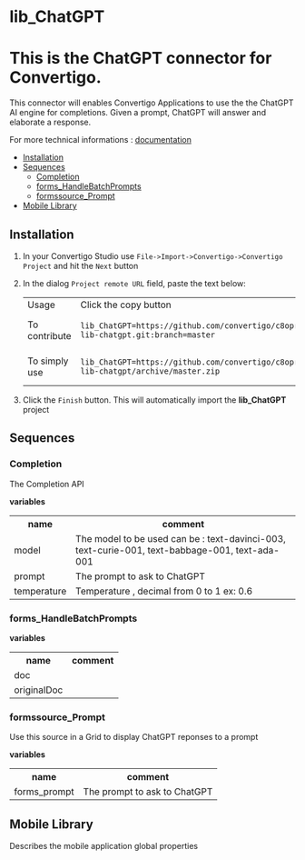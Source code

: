 


# lib_ChatGPT

# This is the ChatGPT connector for Convertigo. 
This connector will enables Convertigo Applications to use the the ChatGPT AI engine for completions. Given a prompt, ChatGPT will answer and elaborate a response.



For more technical informations : [documentation](./project.md)

- [Installation](#installation)
- [Sequences](#sequences)
    - [Completion](#completion)
    - [forms_HandleBatchPrompts](#forms_handlebatchprompts)
    - [formssource_Prompt](#formssource_prompt)
- [Mobile Library](#mobile-library)


## Installation

1. In your Convertigo Studio use `File->Import->Convertigo->Convertigo Project` and hit the `Next` button
2. In the dialog `Project remote URL` field, paste the text below:
   <table>
     <tr><td>Usage</td><td>Click the copy button</td></tr>
     <tr><td>To contribute</td><td>

     ```
     lib_ChatGPT=https://github.com/convertigo/c8oprj-lib-chatgpt.git:branch=master
     ```
     </td></tr>
     <tr><td>To simply use</td><td>

     ```
     lib_ChatGPT=https://github.com/convertigo/c8oprj-lib-chatgpt/archive/master.zip
     ```
     </td></tr>
    </table>
3. Click the `Finish` button. This will automatically import the __lib_ChatGPT__ project


## Sequences

### Completion

The Completion API 

**variables**

<table>
<tr>
<th>name</th><th>comment</th>
</tr>
<tr>
<td>model</td><td>The model to be used can be : 
text-davinci-003, 
text-curie-001, 
text-babbage-001, 
text-ada-001


</td>
</tr>
<tr>
<td>prompt</td><td>The prompt to ask to ChatGPT</td>
</tr>
<tr>
<td>temperature</td><td>Temperature , decimal from 0 to 1 ex: 0.6</td>
</tr>
</table>

### forms_HandleBatchPrompts

**variables**

<table>
<tr>
<th>name</th><th>comment</th>
</tr>
<tr>
<td>doc</td><td></td>
</tr>
<tr>
<td>originalDoc</td><td></td>
</tr>
</table>

### formssource_Prompt

Use this source in a Grid to display ChatGPT reponses to a prompt

**variables**

<table>
<tr>
<th>name</th><th>comment</th>
</tr>
<tr>
<td>forms_prompt</td><td>The prompt to ask to ChatGPT</td>
</tr>
</table>

## Mobile Library

Describes the mobile application global properties



